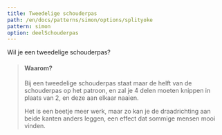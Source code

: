 ```yaml
---
title: Tweedelige schouderpas
path: /en/docs/patterns/simon/options/splityoke
pattern: simon
option: deelSchouderpas
---
```


Wil je een tweedelige schouderpas?

> #### Waarom?
> 
> Bij een tweedelige schouderpas staat maar de helft van de schouderpas op het patroon, en zal je 4 delen moeten knippen in plaats van 2, en deze aan elkaar naaien.
> 
> Het is een beetje meer werk, maar zo kan je de draadrichting aan beide kanten anders leggen, een effect dat sommige mensen mooi vinden.
